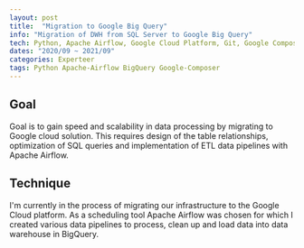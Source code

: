 ```yaml
---
layout: post
title:  "Migration to Google Big Query"
info: "Migration of DWH from SQL Server to Google Big Query"
tech: Python, Apache Airflow, Google Cloud Platform, Git, Google Composer
dates: "2020/09 ~ 2021/09"
categories: Experteer
tags: Python Apache-Airflow BigQuery Google-Composer
---
```


## Goal
Goal is to gain speed and scalability in data processing by migrating to Google cloud solution. This requires
design of the table relationships, optimization of SQL queries and implementation of ETL data pipelines with
Apache Airflow.  


## Technique
I'm currently in the process of migrating our infrastructure to the Google Cloud platform. As a scheduling tool Apache Airflow was chosen for which I created various data pipelines to process, clean up and load data into data warehouse in BigQuery.
